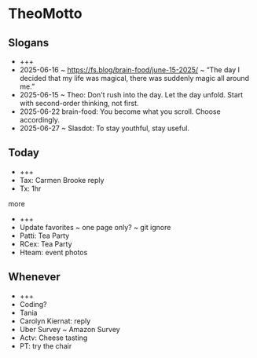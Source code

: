 # TheoMotto

## Slogans

* +++
* 2025-06-16 ~ <https://fs.blog/brain-food/june-15-2025/> ~ “The day I decided that my life was magical, there was suddenly magic all around me.”
* 2025-06-15 ~ Theo: Don't rush into the day. Let the day unfold. Start with second-order thinking, not first.
* 2025-06-22 brain-food: You become what you scroll. Choose accordingly.
* 2025-06-27 ~ Slasdot: To stay youthful, stay useful.

## Today

* +++
* Tax: Carmen Brooke reply
* Tx: 1hr


more

* +++
* Update favorites ~ one page only? ~ git ignore
* Patti: Tea Party
* RCex: Tea Party
* Hteam: event photos

## Whenever

* +++
* Coding?
* Tania
* Carolyn Kiernat: reply
* Uber Survey ~ Amazon Survey
* Actv: Cheese tasting
* PT: try the chair
